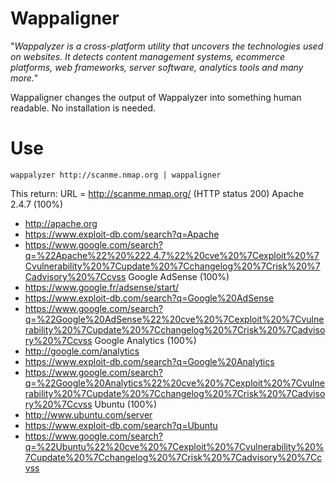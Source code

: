 # Wappaligner

"*Wappalyzer is a cross-platform utility that uncovers the technologies used on websites. It detects content management systems, ecommerce platforms, web frameworks, server software, analytics tools and many more.*"

Wappaligner changes the output of Wappalyzer into something human readable.
No installation is needed.

# Use
`wappalyzer http://scanme.nmap.org | wappaligner`

This return:
URL = http://scanme.nmap.org/ (HTTP status 200)
Apache 2.4.7 (100%)
 - http://apache.org
 - https://www.exploit-db.com/search?q=Apache
 - https://www.google.com/search?q=%22Apache%22%20%222.4.7%22%20cve%20%7Cexploit%20%7Cvulnerability%20%7Cupdate%20%7Cchangelog%20%7Crisk%20%7Cadvisory%20%7Ccvss
Google AdSense (100%)
 - https://www.google.fr/adsense/start/
 - https://www.exploit-db.com/search?q=Google%20AdSense
 - https://www.google.com/search?q=%22Google%20AdSense%22%20cve%20%7Cexploit%20%7Cvulnerability%20%7Cupdate%20%7Cchangelog%20%7Crisk%20%7Cadvisory%20%7Ccvss
Google Analytics (100%)
 - http://google.com/analytics
 - https://www.exploit-db.com/search?q=Google%20Analytics
 - https://www.google.com/search?q=%22Google%20Analytics%22%20cve%20%7Cexploit%20%7Cvulnerability%20%7Cupdate%20%7Cchangelog%20%7Crisk%20%7Cadvisory%20%7Ccvss
Ubuntu (100%)
 - http://www.ubuntu.com/server
 - https://www.exploit-db.com/search?q=Ubuntu
 - https://www.google.com/search?q=%22Ubuntu%22%20cve%20%7Cexploit%20%7Cvulnerability%20%7Cupdate%20%7Cchangelog%20%7Crisk%20%7Cadvisory%20%7Ccvss
